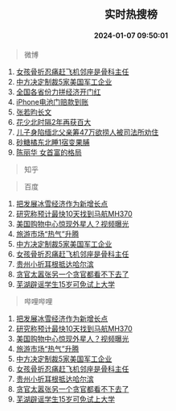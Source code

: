 <div align="center"><h2>实时热搜榜</h2><h4>2024-01-07 09:50:01</h4></div>

> 微博  

1. [女孩骨折忍痛赶飞机邻座是骨科主任](https://s.weibo.com/weibo?q=%23%E5%A5%B3%E5%AD%A9%E9%AA%A8%E6%8A%98%E5%BF%8D%E7%97%9B%E8%B5%B6%E9%A3%9E%E6%9C%BA%E9%82%BB%E5%BA%A7%E6%98%AF%E9%AA%A8%E7%A7%91%E4%B8%BB%E4%BB%BB%23&t=31&band_rank=1&Refer=top)<br />
2. [中方决定制裁5家美国军工企业](https://s.weibo.com/weibo?q=%23%E4%B8%AD%E6%96%B9%E5%86%B3%E5%AE%9A%E5%88%B6%E8%A3%815%E5%AE%B6%E7%BE%8E%E5%9B%BD%E5%86%9B%E5%B7%A5%E4%BC%81%E4%B8%9A%23&t=31&band_rank=2&Refer=top)<br />
3. [全国各省份力拼经济开门红](https://s.weibo.com/weibo?q=%23%E5%85%A8%E5%9B%BD%E5%90%84%E7%9C%81%E4%BB%BD%E5%8A%9B%E6%8B%BC%E7%BB%8F%E6%B5%8E%E5%BC%80%E9%97%A8%E7%BA%A2%23&t=31&band_rank=3&Refer=top)<br />
4. [iPhone电池门赔款到账](https://s.weibo.com/weibo?q=%23iPhone%E7%94%B5%E6%B1%A0%E9%97%A8%E8%B5%94%E6%AC%BE%E5%88%B0%E8%B4%A6%23&t=31&band_rank=4&Refer=top)<br />
5. [张若昀长文](https://s.weibo.com/weibo?q=%E5%BC%A0%E8%8B%A5%E6%98%80%E9%95%BF%E6%96%87&t=31&band_rank=5&Refer=top)<br />
6. [花少北时隔2年再获百大](https://s.weibo.com/weibo?q=%E8%8A%B1%E5%B0%91%E5%8C%97%E6%97%B6%E9%9A%942%E5%B9%B4%E5%86%8D%E8%8E%B7%E7%99%BE%E5%A4%A7&t=31&band_rank=6&Refer=top)<br />
7. [儿子身陷缅北父亲筹47万欲捞人被司法所劝住](https://s.weibo.com/weibo?q=%23%E5%84%BF%E5%AD%90%E8%BA%AB%E9%99%B7%E7%BC%85%E5%8C%97%E7%88%B6%E4%BA%B2%E7%AD%B947%E4%B8%87%E6%AC%B2%E6%8D%9E%E4%BA%BA%E8%A2%AB%E5%8F%B8%E6%B3%95%E6%89%80%E5%8A%9D%E4%BD%8F%23&t=31&band_rank=7&Refer=top)<br />
8. [砂糖橘东北睡1宿变果脯](https://s.weibo.com/weibo?q=%23%E7%A0%82%E7%B3%96%E6%A9%98%E4%B8%9C%E5%8C%97%E7%9D%A11%E5%AE%BF%E5%8F%98%E6%9E%9C%E8%84%AF%23&t=31&band_rank=8&Refer=top)<br />
9. [陈丽华 女首富的格局](https://s.weibo.com/weibo?q=%E9%99%88%E4%B8%BD%E5%8D%8E%20%E5%A5%B3%E9%A6%96%E5%AF%8C%E7%9A%84%E6%A0%BC%E5%B1%80&t=31&band_rank=9&Refer=top)<br />

> 知乎  


> 百度  

1. [把发展冰雪经济作为新增长点](https://www.baidu.com/s?wd=%E6%8A%8A%E5%8F%91%E5%B1%95%E5%86%B0%E9%9B%AA%E7%BB%8F%E6%B5%8E%E4%BD%9C%E4%B8%BA%E6%96%B0%E5%A2%9E%E9%95%BF%E7%82%B9&sa=fyb_news&rsv_dl=fyb_news)<br />
2. [研究称预计最快10天找到马航MH370](https://www.baidu.com/s?wd=%E7%A0%94%E7%A9%B6%E7%A7%B0%E9%A2%84%E8%AE%A1%E6%9C%80%E5%BF%AB10%E5%A4%A9%E6%89%BE%E5%88%B0%E9%A9%AC%E8%88%AAMH370&sa=fyb_news&rsv_dl=fyb_news)<br />
3. [美国购物中心惊现外星人？视频曝光](https://www.baidu.com/s?wd=%E7%BE%8E%E5%9B%BD%E8%B4%AD%E7%89%A9%E4%B8%AD%E5%BF%83%E6%83%8A%E7%8E%B0%E5%A4%96%E6%98%9F%E4%BA%BA%EF%BC%9F%E8%A7%86%E9%A2%91%E6%9B%9D%E5%85%89&sa=fyb_news&rsv_dl=fyb_news)<br />
4. [旅游市场“热气”升腾](https://www.baidu.com/s?wd=%E6%97%85%E6%B8%B8%E5%B8%82%E5%9C%BA%E2%80%9C%E7%83%AD%E6%B0%94%E2%80%9D%E5%8D%87%E8%85%BE&sa=fyb_news&rsv_dl=fyb_news)<br />
5. [中方决定制裁5家美国军工企业](https://www.baidu.com/s?wd=%E4%B8%AD%E6%96%B9%E5%86%B3%E5%AE%9A%E5%88%B6%E8%A3%815%E5%AE%B6%E7%BE%8E%E5%9B%BD%E5%86%9B%E5%B7%A5%E4%BC%81%E4%B8%9A&sa=fyb_news&rsv_dl=fyb_news)<br />
6. [女孩骨折忍痛赶飞机邻座是骨科主任](https://www.baidu.com/s?wd=%E5%A5%B3%E5%AD%A9%E9%AA%A8%E6%8A%98%E5%BF%8D%E7%97%9B%E8%B5%B6%E9%A3%9E%E6%9C%BA%E9%82%BB%E5%BA%A7%E6%98%AF%E9%AA%A8%E7%A7%91%E4%B8%BB%E4%BB%BB&sa=fyb_news&rsv_dl=fyb_news)<br />
7. [贵州小折耳根抵达哈尔滨](https://www.baidu.com/s?wd=%E8%B4%B5%E5%B7%9E%E5%B0%8F%E6%8A%98%E8%80%B3%E6%A0%B9%E6%8A%B5%E8%BE%BE%E5%93%88%E5%B0%94%E6%BB%A8&sa=fyb_news&rsv_dl=fyb_news)<br />
8. [贪官太嚣张另一个贪官都看不下去了](https://www.baidu.com/s?wd=%E8%B4%AA%E5%AE%98%E5%A4%AA%E5%9A%A3%E5%BC%A0%E5%8F%A6%E4%B8%80%E4%B8%AA%E8%B4%AA%E5%AE%98%E9%83%BD%E7%9C%8B%E4%B8%8D%E4%B8%8B%E5%8E%BB%E4%BA%86&sa=fyb_news&rsv_dl=fyb_news)<br />
9. [芜湖辟谣学生15岁可免试上大学](https://www.baidu.com/s?wd=%E8%8A%9C%E6%B9%96%E8%BE%9F%E8%B0%A3%E5%AD%A6%E7%94%9F15%E5%B2%81%E5%8F%AF%E5%85%8D%E8%AF%95%E4%B8%8A%E5%A4%A7%E5%AD%A6&sa=fyb_news&rsv_dl=fyb_news)<br />

> 哔哩哔哩  

1. [把发展冰雪经济作为新增长点](https://www.baidu.com/s?wd=%E6%8A%8A%E5%8F%91%E5%B1%95%E5%86%B0%E9%9B%AA%E7%BB%8F%E6%B5%8E%E4%BD%9C%E4%B8%BA%E6%96%B0%E5%A2%9E%E9%95%BF%E7%82%B9&sa=fyb_news&rsv_dl=fyb_news)<br />
2. [研究称预计最快10天找到马航MH370](https://www.baidu.com/s?wd=%E7%A0%94%E7%A9%B6%E7%A7%B0%E9%A2%84%E8%AE%A1%E6%9C%80%E5%BF%AB10%E5%A4%A9%E6%89%BE%E5%88%B0%E9%A9%AC%E8%88%AAMH370&sa=fyb_news&rsv_dl=fyb_news)<br />
3. [美国购物中心惊现外星人？视频曝光](https://www.baidu.com/s?wd=%E7%BE%8E%E5%9B%BD%E8%B4%AD%E7%89%A9%E4%B8%AD%E5%BF%83%E6%83%8A%E7%8E%B0%E5%A4%96%E6%98%9F%E4%BA%BA%EF%BC%9F%E8%A7%86%E9%A2%91%E6%9B%9D%E5%85%89&sa=fyb_news&rsv_dl=fyb_news)<br />
4. [旅游市场“热气”升腾](https://www.baidu.com/s?wd=%E6%97%85%E6%B8%B8%E5%B8%82%E5%9C%BA%E2%80%9C%E7%83%AD%E6%B0%94%E2%80%9D%E5%8D%87%E8%85%BE&sa=fyb_news&rsv_dl=fyb_news)<br />
5. [中方决定制裁5家美国军工企业](https://www.baidu.com/s?wd=%E4%B8%AD%E6%96%B9%E5%86%B3%E5%AE%9A%E5%88%B6%E8%A3%815%E5%AE%B6%E7%BE%8E%E5%9B%BD%E5%86%9B%E5%B7%A5%E4%BC%81%E4%B8%9A&sa=fyb_news&rsv_dl=fyb_news)<br />
6. [女孩骨折忍痛赶飞机邻座是骨科主任](https://www.baidu.com/s?wd=%E5%A5%B3%E5%AD%A9%E9%AA%A8%E6%8A%98%E5%BF%8D%E7%97%9B%E8%B5%B6%E9%A3%9E%E6%9C%BA%E9%82%BB%E5%BA%A7%E6%98%AF%E9%AA%A8%E7%A7%91%E4%B8%BB%E4%BB%BB&sa=fyb_news&rsv_dl=fyb_news)<br />
7. [贵州小折耳根抵达哈尔滨](https://www.baidu.com/s?wd=%E8%B4%B5%E5%B7%9E%E5%B0%8F%E6%8A%98%E8%80%B3%E6%A0%B9%E6%8A%B5%E8%BE%BE%E5%93%88%E5%B0%94%E6%BB%A8&sa=fyb_news&rsv_dl=fyb_news)<br />
8. [贪官太嚣张另一个贪官都看不下去了](https://www.baidu.com/s?wd=%E8%B4%AA%E5%AE%98%E5%A4%AA%E5%9A%A3%E5%BC%A0%E5%8F%A6%E4%B8%80%E4%B8%AA%E8%B4%AA%E5%AE%98%E9%83%BD%E7%9C%8B%E4%B8%8D%E4%B8%8B%E5%8E%BB%E4%BA%86&sa=fyb_news&rsv_dl=fyb_news)<br />
9. [芜湖辟谣学生15岁可免试上大学](https://www.baidu.com/s?wd=%E8%8A%9C%E6%B9%96%E8%BE%9F%E8%B0%A3%E5%AD%A6%E7%94%9F15%E5%B2%81%E5%8F%AF%E5%85%8D%E8%AF%95%E4%B8%8A%E5%A4%A7%E5%AD%A6&sa=fyb_news&rsv_dl=fyb_news)<br />
